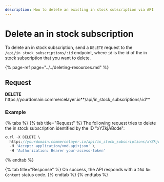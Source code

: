 ```yaml
---
description: How to delete an existing in stock subscription via API
---
```


# Delete an in stock subscription

To delete an in stock subscription, send a `DELETE` request to the `/api/in_stock_subscriptions/:id` endpoint, where `id` is the id of the in stock subscription that you want to delete.

{% page-ref page="../../deleting-resources.md" %}

## Request

**DELETE** https://<i></i>yourdomain.commercelayer.io**/api/in_stock_subscriptions/:id**

### Example

{% tabs %}
{% tab title="Request" %}
The following request tries to delete the in stock subscription identified by the ID "xYZkjABcde":

```javascript
curl -X DELETE \
  https://yourdomain.commercelayer.io/api/in_stock_subscriptions/xYZkjABcde \
  -H 'Accept: application/vnd.api+json' \
  -H 'Authorization: Bearer your-access-token'
```
{% endtab %}

{% tab title="Response" %}
On success, the API responds with a `204 No Content` status code.
{% endtab %}
{% endtabs %}

